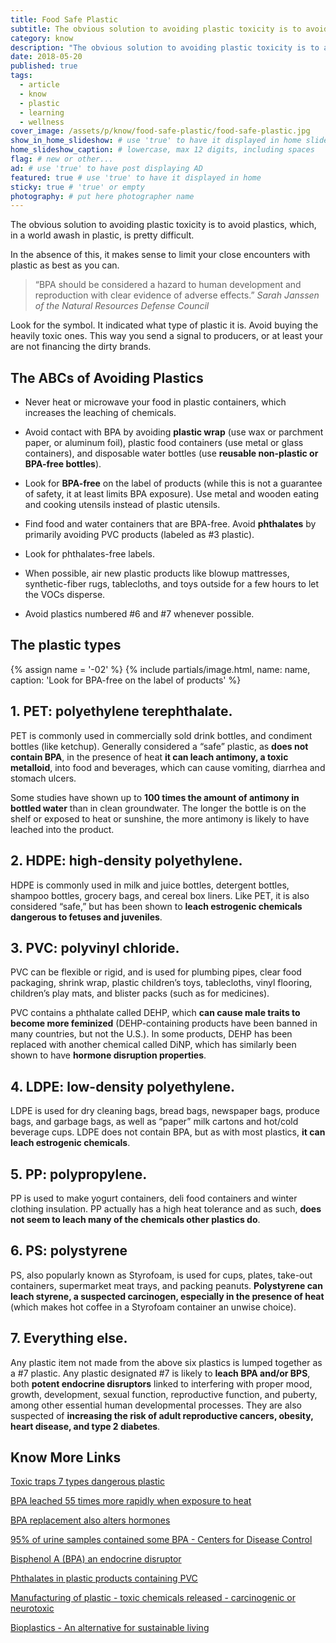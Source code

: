 ```yaml
---
title: Food Safe Plastic
subtitle: The obvious solution to avoiding plastic toxicity is to avoid plastics. Reduce damage by picking the least toxic ones.
category: know
description: "The obvious solution to avoiding plastic toxicity is to avoid plastics, which, in a world awash in plastic, is pretty difficult. In the absence of this, it..."
date: 2018-05-20
published: true
tags:
  - article
  - know
  - plastic
  - learning
  - wellness
cover_image: /assets/p/know/food-safe-plastic/food-safe-plastic.jpg
show_in_home_slideshow: # use 'true' to have it displayed in home slideshow
home_slideshow_caption: # lowercase, max 12 digits, including spaces
flag: # new or other...
ad: # use 'true' to have post displaying AD
featured: true # use 'true' to have it displayed in home
sticky: true # 'true' or empty
photography: # put here photographer name
---
```



The obvious solution to avoiding plastic toxicity is to avoid plastics, which, in a world awash in plastic, is pretty difficult.

In the absence of this, it makes sense to limit your close encounters with plastic as best as you can.

>“BPA should be considered a hazard to human development and reproduction with clear evidence of adverse effects.” _Sarah Janssen of the Natural Resources Defense Council_

Look for the symbol. It indicated what type of plastic it is. Avoid buying the heavily toxic ones. This way you send a signal to producers, or at least your are not financing the dirty brands.


## The ABCs of Avoiding Plastics

- Never heat or microwave your food in plastic containers, which increases the leaching of chemicals.

- Avoid contact with BPA by avoiding **plastic wrap** (use wax or parchment paper, or aluminum foil), plastic food containers (use metal or glass containers), and disposable water bottles (use **reusable non-plastic or BPA-free bottles**).

- Look for **BPA-free** on the label of products (while this is not a guarantee of safety, it at least limits BPA exposure). Use metal and wooden eating and cooking utensils instead of plastic utensils.

- Find food and water containers that are BPA-free. Avoid **phthalates** by primarily avoiding PVC products (labeled as #3 plastic).

- Look for phthalates-free labels.

- When possible, air new plastic products like blowup mattresses, synthetic-fiber rugs, tablecloths, and toys outside for a few hours to let the VOCs disperse.

- Avoid plastics numbered #6 and #7 whenever possible.


## The plastic types


{% assign name = '-02' %}
{% include partials/image.html, name: name, caption: 'Look for BPA-free on the label of products' %}


## **1. PET: polyethylene terephthalate.**

PET is commonly used in commercially sold drink bottles, and condiment bottles (like ketchup). Generally considered a “safe” plastic, as **does not contain BPA**, in the presence of heat **it can leach antimony, a toxic metalloid**, into food and beverages, which can cause vomiting, diarrhea and stomach ulcers.

Some studies have shown up to **100 times the amount of antimony in bottled water** than in clean groundwater. The longer the bottle is on the shelf or exposed to heat or sunshine, the more antimony is likely to have leached into the product.

## **2. HDPE: high-density polyethylene.**

HDPE is commonly used in milk and juice bottles, detergent bottles, shampoo bottles, grocery bags, and cereal box liners. Like PET, it is also considered “safe,” but has been shown to **leach estrogenic chemicals dangerous to fetuses and juveniles**.

## **3. PVC: polyvinyl chloride.**

PVC can be flexible or rigid, and is used for plumbing pipes, clear food packaging, shrink wrap, plastic children’s toys, tablecloths, vinyl flooring, children’s play mats, and blister packs (such as for medicines).

PVC contains a phthalate called DEHP, which **can cause male traits to become more feminized** (DEHP-containing products have been banned in many countries, but not the U.S.). In some products, DEHP has been replaced with another chemical called DiNP, which has similarly been shown to have **hormone disruption properties**.

## **4. LDPE: low-density polyethylene.**

LDPE is used for dry cleaning bags, bread bags, newspaper bags, produce bags, and garbage bags, as well as “paper” milk cartons and hot/cold beverage cups. LDPE does not contain BPA, but as with most plastics, **it can leach estrogenic chemicals**.

## **5. PP: polypropylene.**

PP is used to make yogurt containers, deli food containers and winter clothing insulation. PP actually has a high heat tolerance and as such, **does not seem to leach many of the chemicals other plastics do**.

## **6. PS: polystyrene**

PS, also popularly known as Styrofoam, is used for cups, plates, take-out containers, supermarket meat trays, and packing peanuts. **Polystyrene can leach styrene, a suspected carcinogen, especially in the presence of heat** (which makes hot coffee in a Styrofoam container an unwise choice).

## **7. Everything else.**

Any plastic item not made from the above six plastics is lumped together as a #7 plastic. Any plastic designated #7 is likely to **leach BPA and/or BPS**, both **potent endocrine disruptors** linked to interfering with proper mood, growth, development, sexual function, reproductive function, and puberty, among other essential human developmental processes. They are also suspected of **increasing the risk of adult reproductive cancers, obesity, heart disease, and type 2 diabetes**.




## Know More Links

[Toxic traps 7 types dangerous plastic](https://www.alternet.org/personal-health/toxic-traps-when-these-7-types-plastic-are-dangerous)

[BPA leached 55 times more rapidly when exposure to heat](https://www.sciencedaily.com/releases/2008/01/080130092108.htm)

[BPA replacement also alters hormones](https://www.scientificamerican.com/article/bpa-replacement-also-alters-hormones/)

[95% of urine samples contained some BPA - Centers for Disease Control](https://www.niehs.nih.gov/health/topics/agents/sya-bpa/)

[Bisphenol A (BPA) an endocrine disruptor](https://www.ncbi.nlm.nih.gov/pubmed/21605673)

[Phthalates in plastic products containing PVC](https://www.cdc.gov/biomonitoring/Phthalates_FactSheet.html)

[Manufacturing of plastic - toxic chemicals released - carcinogenic or neurotoxic](https://ecologycenter.org/plastics/ptf/report3/)

[Bioplastics - An alternative for sustainable living](https://advancebioplast.com/)
